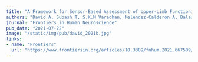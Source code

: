 ```yaml
---
title: "A Framework for Sensor-Based Assessment of Upper-Limb Functioning in Hemiparesis"
authors: "David A, Subash T, S.K.M Varadhan, Melendez-Calderon A, Balasubramanian S"
journal: "Frontiers in Human Neuroscience"
pub_date: "2021-07-22"
image: "/static/img/pub/david_2021b.jpg"
links:
- name: "Frontiers"
  url: "https://www.frontiersin.org/articles/10.3389/fnhum.2021.667509/full"
---
```



